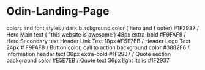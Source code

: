 # Odin-Landing-Page

colors and font styles
/
dark b ackground color ( hero and f ooter)
#1F2937
/
Hero Main text ( "this website is awesome')
48px extra-bold #F9FAF8
/
Hero Secondary text Header Link Text
18px #E5E7EB
/
Header Logo Text
24px # F9FAF8
/
Button color, call to action background color
#3882F6
/
information header text
36px extra-bold #1F2937
/
Quote section background color
#E5E7EB
/
Quote text
36px light italic #1F2937

